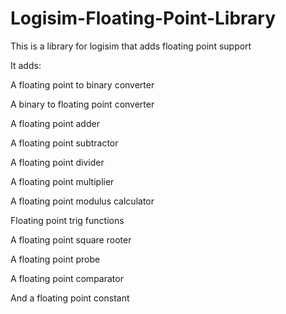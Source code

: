 # Logisim-Floating-Point-Library
This is a library for logisim that adds floating point support

It adds:

  A floating point to binary converter
  
  A binary to floating point converter
  
  A floating point adder
  
  A floating point subtractor
  
  A floating point divider
  
  A floating point multiplier
  
  A floating point modulus calculator
  
  Floating point trig functions
  
  A floating point square rooter
  
  A floating point probe
  
  A floating point comparator
  
  And a floating point constant
